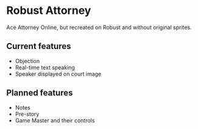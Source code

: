 # Robust Attorney
Ace Attorney Online, but recreated on Robust and without original sprites.

## Current features
* Objection
* Real-time text speaking
* Speaker displayed on court image

## Planned features
* Notes
* Pre-story
* Game Master and their controls